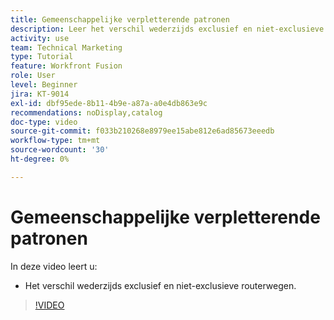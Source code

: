```yaml
---
title: Gemeenschappelijke verpletterende patronen
description: Leer het verschil wederzijds exclusief en niet-exclusieve routerwegen in  [!DNL Adobe Workfront Fusion].
activity: use
team: Technical Marketing
type: Tutorial
feature: Workfront Fusion
role: User
level: Beginner
jira: KT-9014
exl-id: dbf95ede-8b11-4b9e-a87a-a0e4db863e9c
recommendations: noDisplay,catalog
doc-type: video
source-git-commit: f033b210268e8979ee15abe812e6ad85673eeedb
workflow-type: tm+mt
source-wordcount: '30'
ht-degree: 0%

---
```


# Gemeenschappelijke verpletterende patronen

In deze video leert u:

* Het verschil wederzijds exclusief en niet-exclusieve routerwegen.

>[!VIDEO](https://video.tv.adobe.com/v/335273/?quality=12&learn=on)
